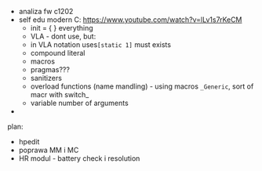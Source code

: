 - analiza fw c1202
- self edu modern C: https://www.youtube.com/watch?v=lLv1s7rKeCM
	- init = { }  everything
	- VLA - dont use, but:
	-  in VLA notation  uses``[static 1]`` must exists
	- compound literal
	- macros
	- pragmas???
	- sanitizers
	- overload functions (name mandling) - using macros ``_Generic``, sort of macr with switch_
	- variable number of arguments
- 


plan:
- hpedit
- poprawa MM i MC
- HR modul - battery check i resolution